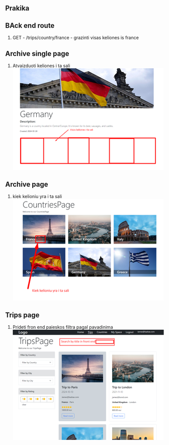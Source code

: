 ## Prakika

## BAck end route

1. GET - /trips/country/france - grazinti visas keliones is france

## Archive single page

1. Atvaizduoti keliones i ta sali ![](assets/2024-03-26-12-00-02.png)

## Archive page

1. kiek kelioniu yra i ta sali ![](assets/2024-03-26-12-01-36.png)

## Trips page

1. Prideti fron end paieskos filtra pagal pavadinima ![](assets/2024-03-26-12-08-52.png)
